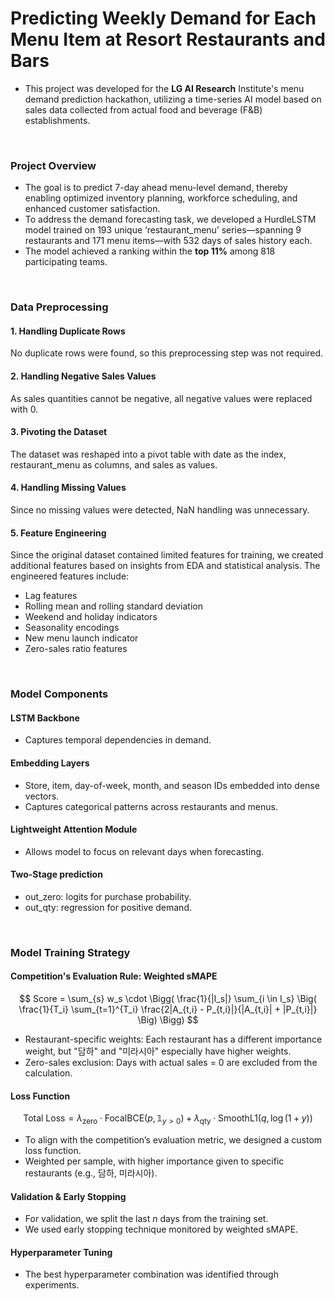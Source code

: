# Predicting Weekly Demand for Each Menu Item at Resort Restaurants and Bars
- This project was developed for the **LG AI Research** Institute's menu demand prediction hackathon, utilizing a time-series AI model based on sales data collected from actual food and beverage (F&B) establishments.

<br>

### Project Overview

- The goal is to predict 7-day ahead menu-level demand, thereby enabling optimized inventory planning, workforce scheduling, and enhanced customer satisfaction.
- To address the demand forecasting task, we developed a HurdleLSTM model trained on 193 unique ‘restaurant_menu’ series—spanning 9 restaurants and 171 menu items—with 532 days of sales history each.
- The model achieved a ranking within the **top 11%** among 818 participating teams.

<br>

### Data Preprocessing

#### 1. Handling Duplicate Rows
No duplicate rows were found, so this preprocessing step was not required.

#### 2. Handling Negative Sales Values
As sales quantities cannot be negative, all negative values were replaced with 0.

#### 3. Pivoting the Dataset
The dataset was reshaped into a pivot table with date as the index, restaurant_menu as columns, and sales as values.

#### 4. Handling Missing Values
Since no missing values were detected, NaN handling was unnecessary.

#### 5. Feature Engineering
Since the original dataset contained limited features for training, we created additional features based on insights from EDA and statistical analysis. The engineered features include:
- Lag features 
- Rolling mean and rolling standard deviation
- Weekend and holiday indicators
- Seasonality encodings
- New menu launch indicator
- Zero-sales ratio features

<br>

### Model Components
#### LSTM Backbone
- Captures temporal dependencies in demand.

#### Embedding Layers
- Store, item, day-of-week, month, and season IDs embedded into dense vectors.
- Captures categorical patterns across restaurants and menus.

#### Lightweight Attention Module
- Allows model to focus on relevant days when forecasting.

#### Two-Stage prediction
- out_zero: logits for purchase probability.
- out_qty: regression for positive demand.

<br>

### Model Training Strategy
#### Competition's Evaluation Rule: Weighted sMAPE
$$
Score = \sum_{s} w_s \cdot \Bigg( \frac{1}{|I_s|} \sum_{i \in I_s} \Big( \frac{1}{T_i} \sum_{t=1}^{T_i} \frac{2|A_{t,i} - P_{t,i}|}{|A_{t,i}| + |P_{t,i}|} \Big) \Bigg)
$$
- Restaurant-specific weights: Each restaurant has a different importance weight, but "담하" and "미라시아" especially have higher weights. 
- Zero-sales exclusion: Days with actual sales = 0 are excluded from the calculation.

#### Loss Function
$$
\text{Total Loss} = \lambda_{\text{zero}} \cdot \text{FocalBCE}(p, \mathbb{1}_{y>0}) + \lambda_{\text{qty}} \cdot \text{SmoothL1}(q, \log(1+y))
$$
- To align with the competition’s evaluation metric, we designed a custom loss function.
- Weighted per sample, with higher importance given to specific restaurants (e.g., 담하, 미라시아).

#### Validation & Early Stopping
- For validation, we split the last *n* days from the training set.
- We used early stopping technique monitored by weighted sMAPE.

#### Hyperparameter Tuning
- The best hyperparameter combination was identified through experiments.